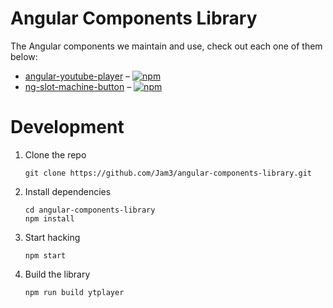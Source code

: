 # Angular Components Library

The Angular components we maintain and use, check out each one of them below:

* [angular-youtube-player](projects/ytplayer) &ndash; [![npm](https://img.shields.io/npm/v/angular-youtube-player.svg)](https://www.npmjs.com/package/angular-youtube-player)
* [ng-slot-machine-button](projects/slot-machine-button) &ndash; [![npm](https://img.shields.io/npm/v/ng-slot-machine-button.svg)](https://www.npmjs.com/package/angular-youtube-player)

# Development

1.  Clone the repo

    ```shell
    git clone https://github.com/Jam3/angular-components-library.git
    ```

2.  Install dependencies

    ```shell
    cd angular-components-library
    npm install
    ```

3.  Start hacking

    ```shell
    npm start
    ```

4.  Build the library

    ```shell
    npm run build ytplayer
    ```
